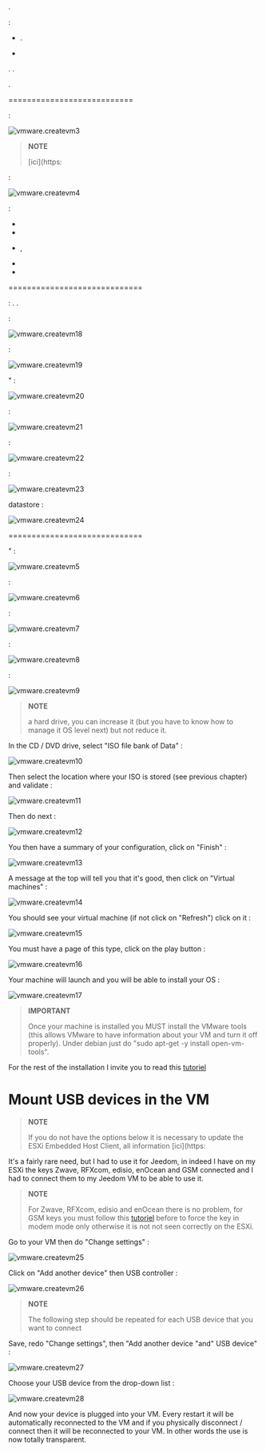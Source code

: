 .


 :

-   .
    
    

-   



.
.




.

 
===========================

 :

![vmware.createvm3](images/vmware.createvm3.PNG)

> **NOTE**
>
> 
> 
> [ici](https:

 :

![vmware.createvm4](images/vmware.createvm4.PNG)



 :

-   

-   

-   ,
    

-   

-   
    
    
    

 
=============================


:
.
.

 :

![vmware.createvm18](images/vmware.createvm18.PNG)

 :

![vmware.createvm19](images/vmware.createvm19.PNG)

" :

![vmware.createvm20](images/vmware.createvm20.PNG)

 :

![vmware.createvm21](images/vmware.createvm21.PNG)

 :

![vmware.createvm22](images/vmware.createvm22.PNG)

 :

![vmware.createvm23](images/vmware.createvm23.PNG)


datastore :

![vmware.createvm24](images/vmware.createvm24.PNG)

 
=============================

" :

![vmware.createvm5](images/vmware.createvm5.PNG)

 :

![vmware.createvm6](images/vmware.createvm6.PNG)


 :

![vmware.createvm7](images/vmware.createvm7.PNG)

 :

![vmware.createvm8](images/vmware.createvm8.PNG)


 :

![vmware.createvm9](images/vmware.createvm9.PNG)

> **NOTE**
>
> 
> 
> a hard drive, you can increase it (but you have to know how to manage it
> OS level next) but not reduce it.

In the CD / DVD drive, select "ISO file bank of
Data" :

![vmware.createvm10](images/vmware.createvm10.PNG)

Then select the location where your ISO is stored (see
previous chapter) and validate :

![vmware.createvm11](images/vmware.createvm11.PNG)

Then do next :

![vmware.createvm12](images/vmware.createvm12.PNG)

You then have a summary of your configuration, click on
"Finish" :

![vmware.createvm13](images/vmware.createvm13.PNG)

A message at the top will tell you that it's good, then click on
"Virtual machines" :

![vmware.createvm14](images/vmware.createvm14.PNG)

You should see your virtual machine (if not click
on "Refresh") click on it :

![vmware.createvm15](images/vmware.createvm15.PNG)

You must have a page of this type, click on the play button :

![vmware.createvm16](images/vmware.createvm16.PNG)

Your machine will launch and you will be able to install
your OS :

![vmware.createvm17](images/vmware.createvm17.PNG)

> **IMPORTANT**
>
> Once your machine is installed you MUST install the
> VMware tools (this allows VMware to have information about your VM
> and turn it off properly). Under debian just do
> "sudo apt-get -y install open-vm-tools".

For the rest of the installation I invite you to read this
[tutoriel](https://jeedom.github.io/documentation/howto/en_US/doc-howto-debian.installation.html#_installation)

Mount USB devices in the VM 
=======================================

> **NOTE**
>
> If you do not have the options below it is necessary to update
> the ESXi Embedded Host Client, all information
> [ici](https:

It's a fairly rare need, but I had to use it for Jeedom, in
indeed I have on my ESXi the keys Zwave, RFXcom, edisio, enOcean and GSM
connected and I had to connect them to my Jeedom VM to be able to
use it.

> **NOTE**
>
> For Zwave, RFXcom, edisio and enOcean there is no problem, for
> GSM keys you must follow this
> [tutoriel](https://jeedom.github.io/documentation/howto/en_US/doc-howto-gsm.huawei_mode_modem.html)
> before to force the key in modem mode only otherwise it is not
> not seen correctly on the ESXi.

Go to your VM then do "Change settings" :

![vmware.createvm25](images/vmware.createvm25.PNG)

Click on "Add another device" then USB controller :

![vmware.createvm26](images/vmware.createvm26.PNG)

> **NOTE**
>
> The following step should be repeated for each USB device that
> you want to connect

Save, redo "Change settings", then "Add another
device "and" USB device" :

![vmware.createvm27](images/vmware.createvm27.PNG)

Choose your USB device from the drop-down list :

![vmware.createvm28](images/vmware.createvm28.PNG)

And now your device is plugged into your VM. Every
restart it will be automatically reconnected to the VM and if you
physically disconnect / connect then it will be reconnected to
your VM. In other words the use is now totally
transparent.
